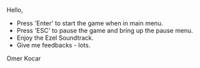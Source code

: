 Hello,

- Press 'Enter' to start the game when in main menu.
- Press 'ESC' to pause the game and bring up the pause menu.
- Enjoy the Ezel Soundtrack.
- Give me feedbacks - lots.

Omer Kocar
